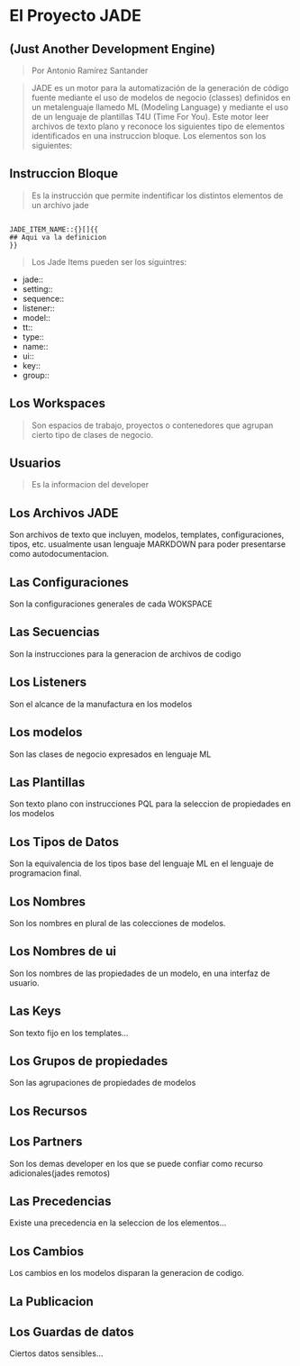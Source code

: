 # El Proyecto JADE
## (Just Another Development Engine)
> Por Antonio Ramírez Santander

> JADE es un motor para la automatización de la generación de código fuente mediante el uso
> de modelos de negocio (classes) definidos en un metalenguaje llamedo ML (Modeling Language) y 
> mediante el uso de un lenguaje de plantillas T4U (Time For You).
> Este motor leer archivos de texto plano y reconoce los siguientes tipo de elementos
> identificados en una instruccion bloque. Los elementos son los siguientes: 

## Instruccion Bloque 
> Es la instrucción que permite indentificar los distintos elementos de un archivo jade
```jade

JADE_ITEM_NAME::{}[]{{
## Aqui va la definicion
}}

```
> Los Jade Items pueden ser los siguintres:
* jade::
* setting::
* sequence::
* listener::
* model::
* tt::
* type::
* name::
* ui::
* key::
* group::

## Los Workspaces 
> Son espacios de trabajo, proyectos o contenedores que agrupan cierto tipo de clases de negocio. 
>

## Usuarios
> Es la informacion del developer

## Los Archivos JADE
 Son archivos de texto que incluyen, modelos, templates, configuraciones, tipos, etc. usualmente 
 usan lenguaje MARKDOWN para poder presentarse como autodocumentacion.

## Las Configuraciones
Son la configuraciones generales de cada WOKSPACE

## Las Secuencias
Son la instrucciones para la generacion de archivos de codigo

## Los Listeners
Son el alcance de la manufactura en los modelos

## Los modelos
Son las clases de negocio expresados en lenguaje ML 

## Las Plantillas
Son texto plano con instrucciones PQL para la seleccion de propiedades en los modelos
 
## Los Tipos de Datos
Son la equivalencia de los tipos base del lenguaje ML en el lenguaje de programacion final.
 
## Los Nombres
Son los nombres en plural de las colecciones de modelos.  

## Los Nombres de ui
Son los nombres de las propiedades de un modelo, en una interfaz de usuario.

## Las Keys
Son texto fijo en los templates...

## Los Grupos de propiedades 
Son las agrupaciones de propiedades de modelos

## Los Recursos 

## Los Partners
Son los demas developer en los que se puede confiar como recurso adicionales(jades remotos)

## Las Precedencias
Existe una precedencia en la seleccion de los elementos...

## Los Cambios
Los cambios en los modelos disparan la generacion de codigo.

## La Publicacion

## Los Guardas de datos
Ciertos datos sensibles...
